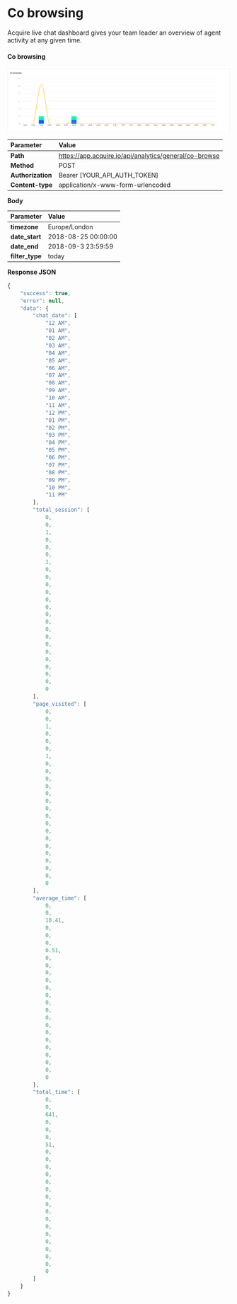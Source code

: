 # Co browsing

Acquire live chat dashboard gives your team leader an overview of agent activity at any given time.

#### **Co browsing**

![](../../.gitbook/assets/image%20%281%29.png)

| Parameter | Value |
| :--- | :--- |
| **Path** | https://app.acquire.io/api/analytics/general/co-browse |
| **Method** | POST |
| **Authorization** | Bearer \[YOUR\_API\_AUTH\_TOKEN\] |
| **Content-type** | application/x-www-form-urlencoded |

**Body**

| Parameter | Value |
| :--- | :--- |
| **timezone** | Europe/London |
| **date\_start** | 2018-08-25 00:00:00 |
| **date\_end** | 2018-09-3 23:59:59 |
| **filter\_type** | today |

**Response JSON**

```javascript
{
    "success": true,
    "error": null,
    "data": {
        "chat_date": [
            "12 AM",
            "01 AM",
            "02 AM",
            "03 AM",
            "04 AM",
            "05 AM",
            "06 AM",
            "07 AM",
            "08 AM",
            "09 AM",
            "10 AM",
            "11 AM",
            "12 PM",
            "01 PM",
            "02 PM",
            "03 PM",
            "04 PM",
            "05 PM",
            "06 PM",
            "07 PM",
            "08 PM",
            "09 PM",
            "10 PM",
            "11 PM"
        ],
        "total_session": [
            0,
            0,
            1,
            0,
            0,
            0,
            1,
            0,
            0,
            0,
            0,
            0,
            0,
            0,
            0,
            0,
            0,
            0,
            0,
            0,
            0,
            0,
            0,
            0
        ],
        "page_visited": [
            0,
            0,
            1,
            0,
            0,
            0,
            1,
            0,
            0,
            0,
            0,
            0,
            0,
            0,
            0,
            0,
            0,
            0,
            0,
            0,
            0,
            0,
            0,
            0
        ],
        "average_time": [
            0,
            0,
            10.41,
            0,
            0,
            0,
            0.51,
            0,
            0,
            0,
            0,
            0,
            0,
            0,
            0,
            0,
            0,
            0,
            0,
            0,
            0,
            0,
            0,
            0
        ],
        "total_time": [
            0,
            0,
            641,
            0,
            0,
            0,
            51,
            0,
            0,
            0,
            0,
            0,
            0,
            0,
            0,
            0,
            0,
            0,
            0,
            0,
            0,
            0,
            0,
            0
        ]
    }
}
```

